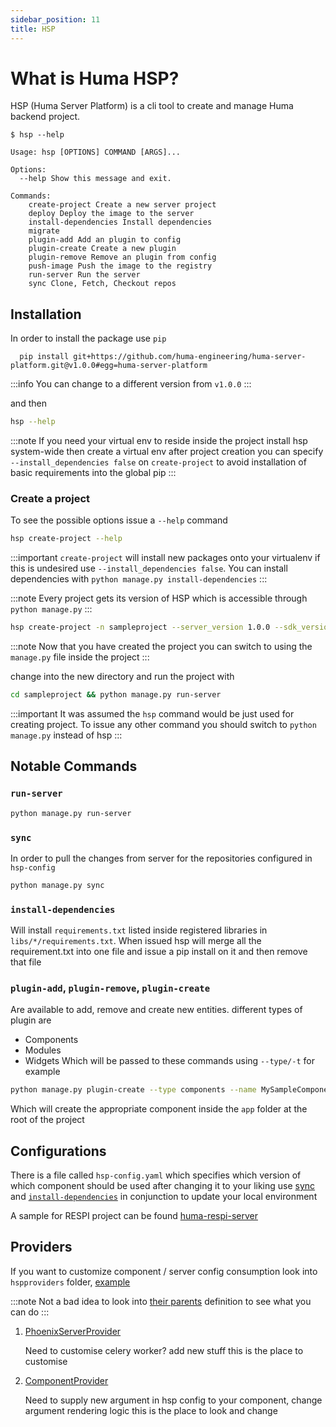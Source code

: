 ```yaml
---
sidebar_position: 11
title: HSP
---
```


# What is Huma HSP?

HSP (Huma Server Platform) is a cli tool to create and manage Huma backend project.

```shell
$ hsp --help

Usage: hsp [OPTIONS] COMMAND [ARGS]...

Options:
  --help Show this message and exit.

Commands:
    create-project Create a new server project
    deploy Deploy the image to the server
    install-dependencies Install dependencies
    migrate
    plugin-add Add an plugin to config
    plugin-create Create a new plugin
    plugin-remove Remove an plugin from config
    push-image Push the image to the registry
    run-server Run the server
    sync Clone, Fetch, Checkout repos

```

## Installation

In order to install the package use `pip`

```shell
  pip install git+https://github.com/huma-engineering/huma-server-platform.git@v1.0.0#egg=huma-server-platform
```

:::info
You can change to a different version from `v1.0.0`
:::

and then

 ```bash
 hsp --help
 ```

:::note
If you need your virtual env to reside inside the project install hsp system-wide then create a virtual env after
project creation you can specify `--install_dependencies false` on `create-project` to avoid installation of basic
requirements into the global pip
:::

### Create a project

To see the possible options issue a `--help` command

   ```bash
   hsp create-project --help 
   ```

:::important
`create-project` will install new packages onto your virtualenv if this is undesired
use `--install_dependencies false`. You can install dependencies with `python manage.py install-dependencies`
:::

:::note
Every project gets its version of HSP which is accessible through `python manage.py`
:::

```bash
hsp create-project -n sampleproject --server_version 1.0.0 --sdk_version master --python_version 3.11.7 --hsp_version v1.0.0
```

:::note
Now that you have created the project you can switch to using the `manage.py` file inside the project
:::

change into the new directory and run the project with

```bash
cd sampleproject && python manage.py run-server
```

:::important
It was assumed the `hsp` command would be just used for creating project. To issue any other command you should
switch to `python manage.py` instead of hsp
:::

## Notable Commands

### `run-server`

```bash
python manage.py run-server
```

### `sync`

In order to pull the changes from server for the repositories configured in `hsp-config`

``` bash
python manage.py sync
```

### `install-dependencies`

Will install `requirements.txt` listed inside registered libraries in `libs/*/requirements.txt`. When issued hsp will
merge all the requirement.txt into one file and issue a pip install on it and then remove that file

### `plugin-add`, `plugin-remove`, `plugin-create`

Are available to add, remove and create new entities.
different types of plugin are

- Components
- Modules
- Widgets
  Which will be passed to these commands using `--type/-t` for example

```bash
python manage.py plugin-create --type components --name MySampleComponent
```

Which will create the appropriate component inside the `app` folder at the root of the project

## Configurations

There is a file called `hsp-config.yaml` which specifies which version of which component should be used after
changing it to your liking use [sync](#sync) and [`install-dependencies`](#install-dependencies) in conjunction to
update your local
environment

A sample for RESPI project can be
found [huma-respi-server](https://github.com/huma-engineering/huma-respi-server/blob/master/hsp-config.yaml)

## Providers

If you want to customize component / server config consumption look into `hspproviders`
folder, [example](https://github.com/huma-engineering/huma-respi-server/tree/master/hspproviders)

:::note
Not a bad idea to look into [their parents](framework/server/hsp_providers.py) definition to see what
you can do
:::

1. [PhoenixServerProvider](framework/templates/project/template/hspproviders/component_provider.py)

   Need to customise celery worker? add new stuff this is the place to customise
2. [ComponentProvider](framework/templates/project/template/hspproviders/phoenix_server_provider.py)

   Need to supply new argument in hsp config to your component, change argument rendering logic this is the place to
   look and change


